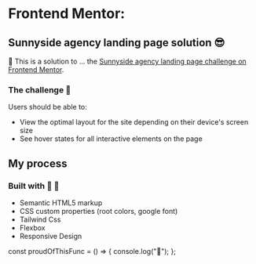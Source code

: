 # Frontend Mentor:
## Sunnyside agency landing page solution 😎

🌻 This is a solution to ... the [Sunnyside agency landing page challenge on Frontend Mentor](https://www.frontendmentor.io/challenges/sunnyside-agency-landing-page-7yVs3B6ef).


### The challenge 💪

Users should be able to:

- View the optimal layout for the site depending on their device's screen size
- See hover states for all interactive elements on the page

## My process

### Built with 🌱 🌱

- Semantic HTML5 markup
- CSS custom properties (root colors, google font)
- Tailwind Css
- Flexbox
- Responsive Design

const proudOfThisFunc = () => {
  console.log("🎉");
};
